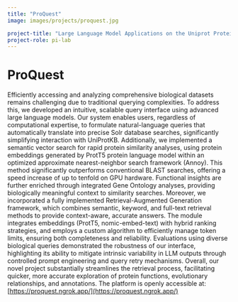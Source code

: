```yaml
---
title: "ProQuest"
image: images/projects/proquest.jpg

project-title: "Large Language Model Applications on the Uniprot Protein Sequence and Annotation Database"
project-role: pi-lab
--- 
```


# ProQuest

Efficiently accessing and analyzing comprehensive biological datasets remains challenging due to traditional querying complexities. To address this, we developed an intuitive, scalable query interface using advanced large language models. Our system enables users, regardless of computational expertise, to formulate natural-language queries that automatically translate into precise Solr database searches, significantly simplifying interaction with UniProtKB. Additionally, we implemented a semantic vector search for rapid protein similarity analyses, using protein embeddings generated by ProtT5 protein language model within an optimized approximate nearest-neighbor search framework (Annoy). This method significantly outperforms conventional BLAST searches, offering a speed increase of up to tenfold on GPU hardware. Functional insights are further enriched through integrated Gene Ontology analyses, providing biologically meaningful context to similarity searches. Moreover, we incorporated a fully implemented Retrieval-Augmented Generation framework, which combines semantic, keyword, and full-text retrieval methods to provide context-aware, accurate answers. The module integrates embeddings (ProtT5, nomic-embed-text) with hybrid ranking strategies, and employs a custom algorithm to efficiently manage token limits, ensuring both completeness and reliability. Evaluations using diverse biological queries demonstrated the robustness of our interface, highlighting its ability to mitigate intrinsic variability in LLM outputs through controlled prompt engineering and query retry mechanisms. Overall, our novel project substantially streamlines the retrieval process, facilitating quicker, more accurate exploration of protein functions, evolutionary relationships, and annotations. The platform is openly accessible at: [https://proquest.ngrok.app/](https://proquest.ngrok.app/)